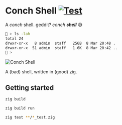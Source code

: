 # Conch Shell [![Test](https://github.com/jerometwell/conch/actions/workflows/test.yml/badge.svg)](https://github.com/jerometwell/conch/actions/workflows/test.yml)

A _conch_ shell. geddit? _conch_ **_shell_** 😅
```sh
🐚 > ls -lah
total 24
drwxr-xr-x   8 admin  staff   256B  8 Mar 20:48 .
drwxr-xr-x  51 admin  staff   1.6K  8 Mar 20:42 ..
🐚 > 
```

![Conch Shell](https://upload.wikimedia.org/wikipedia/commons/2/2b/Conch_drawing.jpg)

A (bad) shell, written in (good) zig.

## Getting started
```sh
zig build

zig build run

zig test **/*_test.zig
```

